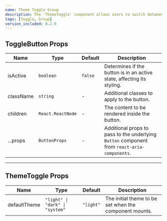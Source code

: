```yaml
---
name: Theme Toggle Group
description: The `ThemeToggle` component allows users to switch between different theme modes and reflects the current theme with active state indicators.
tags: [Toggle, Group]
version_included: 0.2.0
---
```


## ToggleButton Props

| Name      | Type              | Default | Description                                                                                 |
| --------- | ----------------- | ------- | ------------------------------------------------------------------------------------------- |
| isActive  | `boolean`         | `false` | Determines if the button is in an active state, affecting its styling.                      |
| className | `string`          | -       | Additional classes to apply to the button.                                                  |
| children  | `React.ReactNode` | -       | The content to be rendered inside the button.                                               |
| ...props  | `ButtonProps`     | -       | Additional props to pass to the underlying `Button` component from `react-aria-components`. |

---

## ThemeToggle Props

| Name         | Type                            | Default   | Description                                            |
| ------------ | ------------------------------- | --------- | ------------------------------------------------------ |
| defaultTheme | `"light" \| "dark" \| "system"` | `"light"` | The initial theme to be set when the component mounts. |
